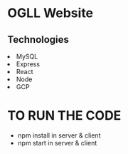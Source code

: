 # OGLL Website

## Technologies

<li>MySQL</li>
<li>Express</li>
<li>React</li>
<li>Node</li>
<li>GCP</li>

# TO RUN THE CODE

- npm install in server & client
- npm start in server & client
